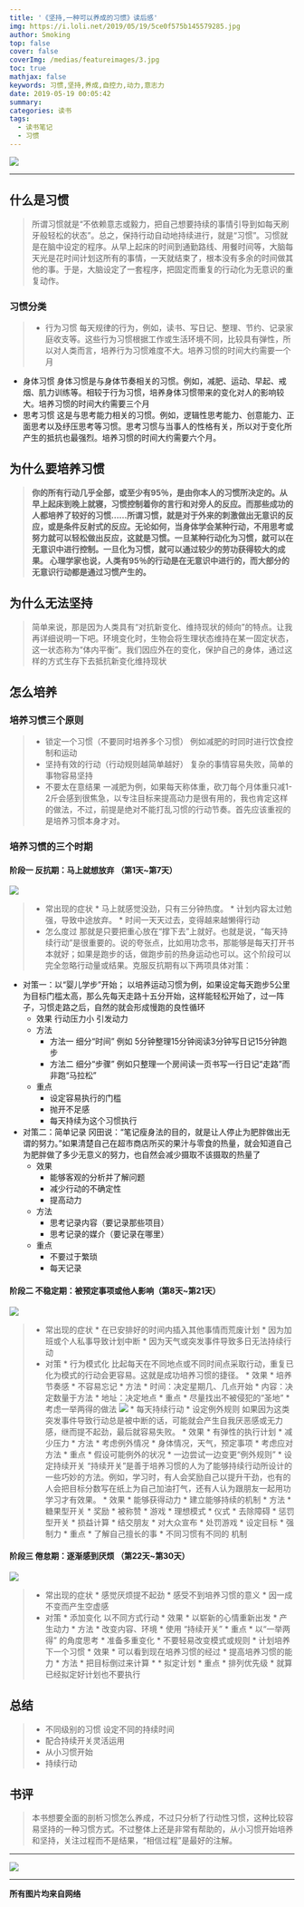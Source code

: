 ```yaml
---
title: '《坚持,一种可以养成的习惯》读后感'
img: https://i.loli.net/2019/05/19/5ce0f575b145579285.jpg
author: Smoking
top: false
cover: false
coverImg: /medias/featureimages/3.jpg
toc: true
mathjax: false
keywords: 习惯,坚持,养成,自控力,动力,意志力
date: 2019-05-19 00:05:42
summary:
categories: 读书
tags:
  - 读书笔记
  - 习惯
---
```

![](https://i.loli.net/2019/05/19/5ce0f575b145579285.jpg)

------
## 什么是习惯
> 所谓习惯就是“不依赖意志或毅力，把自己想要持续的事情引导到如每天刷牙般轻松的状态”。总之，保持行动自动地持续进行，就是“习惯”。​习惯就是在脑中设定的程序。从早上起床的时间到通勤路线、用餐时间等，大脑每天光是花时间计划这所有的事情，一天就结束了，根本没有多余的时间做其他的事。于是，大脑设定了一套程序，把固定而重复的行动化为无意识的重复动作。
### 习惯分类
> * 行为习惯
每天规律的行为，例如，读书、写日记、整理、节约、记录家庭收支等。这些行为习惯根据工作或生活环境不同，比较具有弹性，所以对人类而言，培养行为习惯难度不大。培养习惯的时间大约需要一个月
* 身体习惯
身体习惯是与身体节奏相关的习惯。例如，减肥、运动、早起、戒烟、肌力训练等。相较于行为习惯，培养身体习惯带来的变化对人的影响较大。培养习惯的时间大约需要三个月
* 思考习惯
这是与思考能力相关的习惯。例如，逻辑性思考能力、创意能力、正面思考以及纾压思考等习惯。思考习惯与当事人的性格有关，所以对于变化所产生的抵抗也最强烈。培养习惯的时间大约需要六个月。
## 为什么要培养习惯
>   **你的所有行动几乎全部，或至少有95％，是由你本人的习惯所决定的。从早上起床到晚上就寝，习惯控制着你的言行和对旁人的反应。而那些成功的人都培养了较好的习惯……所谓习惯，就是对于外来的刺激做出无意识的反应，或是条件反射式的反应。无论如何，当身体学会某种行动，不用思考或努力就可以轻松做出反应，这就是习惯。一旦某种行动化为习惯，就可以在无意识中进行控制。一旦化为习惯，就可以通过较少的劳功获得较大的成果。 心理学家也说，人类有95％的行动是在无意识中进行的，而大部分的无意识行动都是通过习惯产生的。**
## 为什么无法坚持
>   简单来说，那是因为人类具有“对抗新变化、维持现状的倾向”的特点。让我再详细说明一下吧。环境变化时，生物会将生理状态维持在某一固定状态，这一状态称为“体内平衡”。我们因应外在的变化，保护自己的身体，通过这样的方式生存下去​抵抗新变化​维持现状



## 怎么培养
### 培养习惯三个原则
> * 锁定一个习惯（不要同时培养多个习惯）
    例如减肥的时同时进行饮食控制和运动
> * 坚持有效的行动（行动规则越简单越好）
    复杂的事情容易失败，简单的事物容易坚持
> * 不要太在意结果
    一减肥为例，如果每天称体重，砍刀每个月体重只减1-2斤会感到很焦急，​以专注目标来提高动力是很有用的，我也肯定这样的做法，不过，前提是绝对不能打乱习惯的行动节奏。首先应该重视的是培养习惯本身才对。
### 培养习惯的三个时期
#### 阶段一 反抗期：马上就想放弃 （第1天~第7天）
![](https://upload-images.jianshu.io/upload_images/5544178-567fe19dd098a535.jpg?imageMogr2/auto-orient/strip%7CimageView2/2/w/186/format/webp)
> * 常出现的症状
    * 马上就感觉没劲，只有三分钟热度。
    * 计划内容太过勉强，导致中途放弃。
    * 时间一天天过去，变得越来越懒得行动
> * 怎么度过
    那就是只要把重心放在“撑下去”上就好。也就是说，“每天持续行动”是很重要的。说的夸张点，比如用功念书，那能够是每天打开书本就好；如果是跑步的话，做跑步前的热身运动也可以。这个阶段可以完全忽略行动量或结果。克服反抗期有以下两项具体对策：
* 对策一：以“婴儿学步”开始；
    以培养运动习惯为例，如果设定每天跑步5公里为目标门槛太高，那么先每天走路十五分开始，这样能轻松开始了，过一阵子，习惯走路之后，自然的就会形成慢跑的良性循环​​
    * 效果
        行动压力小
        引发动力
    * 方法
        * 方法一 细分“时间”
            例如 ​5分钟整理15分钟阅读3分钟写日记15分钟跑步
        * 方法二 细分“步骤”
            例如只整理一个房间读一页书写一行日记“走路”而非跑“马拉松”​
    * 重点
         * 设定容易执行的门槛
         * 抛开不足感
         * 每天持续为这个习惯执行
* 对策二：简单记录
    冈田说：“笔记瘦身法的目的，就是让人停止为肥胖做出无谓的努力。”如果清楚自己在超市商店所买的果汁与零食的热量，就会知道自己为肥胖做了多少无意义的努力，也自然会减少摄取不该摄取的热量了
    * 效果
        * 能够客观的分析并了解问题
        * 减少行动的不确定性
        * 提高动力
    * 方法
        * 思考记录内容（要记录那些项目）
        * 思考记录的媒介（要记录在哪里）
    * 重点
        * 不要过于繁琐
        * 每天记录
#### 阶段二 不稳定期：被预定事项或他人影响（第8天~第21天）
![](https://upload-images.jianshu.io/upload_images/5544178-1b06f06ebbdfb1df.jpg?imageMogr2/auto-orient/strip%7CimageView2/2/w/189/format/webp)
> * 常出现的症状
    * 在已安排好的时间内插入其他事情而荒废计划
    * 因为加班或个人私事导致计划中断
    * 因为天气或突发事件导致多日无法持续行动
> * 对策
    * 行为模式化
        比起每天在不同地点或不同时间点采取行动，重复已化为模式的行动会更容易。这就是成功培养习惯的捷径。
        * 效果
            * 培养节奏感
            * 不容易忘记
        * 方法
            * 时间：决定星期几、几点开始
            * 内容：决定数量于方法
            * 地址：决定地点
        * 重点
            * 尽量找出不被侵犯的“圣地”
            * 考虑一举两得的做法
                ![](https://i.loli.net/2019/05/19/5ce03492bd19c71429.png)
            * 每天持续行动
    * 设定例外规则
        如果因为这类突发事件导致行动总是被中断的话，可能就会产生自我厌恶感或无力感，继而提不起劲，最后就容易失败。
        * 效果
            * 有弹性的执行计划
            * 减少压力
        * 方法
            * 考虑例外情况
            * 身体情况，天气，预定事项
            * 考虑应对方法
        * 重点
            * 假设可能例外的状况
            * 一边尝试一边变更“例外规则”
    * 设定持续开关
        “持续开关”是善于培养习惯的人为了能够持续行动所设计的一些巧妙的方法。例如，学习时，有人会奖励自己以提升干劲，也有的人会把目标分数写在纸上为自己加油打气，还有人认为跟朋友一起用功学习才有效果。
        * 效果
            * 能够获得动力
            * 建立能够持续的机制
        * 方法
            * 糖果型开关
                * 奖励
                * 被称赞
                * 游戏
                * 理想模式
                * 仪式
                * 去除障碍
            * 惩罚型开关
                * 损益计算
                * 结交朋友
                * 对大众宣布
                * 处罚游戏
                * 设定目标
                * 强制力
        * 重点
            * 了解自己擅长的事
            * 不同习惯有不同的 机制
#### 阶段三 倦怠期：逐渐感到厌烦 （第22天~第30天）
![](https://upload-images.jianshu.io/upload_images/5544178-eab90d1d74b00194.jpg?imageMogr2/auto-orient/strip%7CimageView2/2/w/187/format/webp)
> * 常出现的症状
    * 感觉厌烦提不起劲
    * 感受不到培养习惯的意义
    * 因一成不变而产生空虚感
> * 对策
    * 添加变化
        以不同方式行动
        * 效果
            * 以崭新的心情重新出发
            * 产生动力
        * 方法
            * 改变内容、环境
            * 使用 “持续开关”
        * 重点
            * 以“一举两得” 的角度思考
            * 准备多重变化
            * 不要轻易改变模式或规则
    * 计划培养下一个习惯
        * 效果
            * 可以看到现在培养习惯的经过
            * 提高培养习惯的能力
        * 方法
            * 把目标倒过来计算
            * * 拟定计划
        * 重点
           *  排列优先级
            * 就算已经拟定好计划也不要执行
## 总结
>  * 不同级别的习惯 设定不同的持续时间
>  * 配合持续开关灵活运用
>  * 从小习惯开始
>  * 持续行动

## 书评
> 本书想要全面的剖析习惯怎么养成，不过只分析了行动性习惯，这种比较容易坚持的一种习惯方式。不过整体上还是非常有帮助的，从小习惯开始培养和坚持，关注过程而不是结果，“相信过程”是最好的注解。


------

![](https://i.loli.net/2019/05/19/5ce03a34266b134145.jpg)





------------------------------------------------
**所有图片均来自网络**